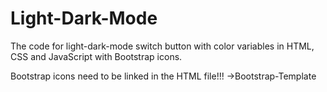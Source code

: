 # Light-Dark-Mode

The code for light-dark-mode switch button with color variables in HTML, CSS and JavaScript with Bootstrap icons.

Bootstrap icons need to be linked in the HTML file!!!
  ->Bootstrap-Template
